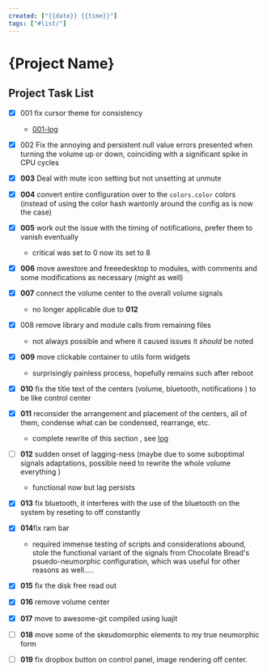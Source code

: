 ```yaml
---
created: ["{{date}} {{time}}"]
tags: ["#list/"]
---
```

# {Project Name}
## Project Task List
- [x] 001 fix cursor theme for consistency
  - [001-log](001-log.md)
- [x] 002 Fix the annoying and persistent null value errors presented when turning the volume up or down, coinciding with a significant spike in CPU cycles
- [x] **003** Deal with mute icon setting but not unsetting at unmute 
- [x] **004** convert entire configuration over to the `colors.color` colors (instead of using the color hash wantonly around the config as is now the case)
- [x] **005** work out the issue with the timing of notifications, prefer them to vanish eventually 
  - critical was set to 0 now its set to 8
- [x] **006** move awestore and freeedesktop to modules, with comments and some modifications as necessary (might as well)
- [x] **007** connect the volume center to the overall volume signals
  - no longer applicable due to **012**
- [x] 008 remove library and module calls from remaining files 
  - not always possible and where it caused issues it *should* be noted 
- [x] **009** move clickable container to utils form widgets 
  - surprisingly painless process, hopefully remains such after reboot 
- [x] **010** fix the title text of the centers (volume, bluetooth, notifications ) to be like control center
  
- [x] **011** reconsider the arrangement and placement of the centers, all of them, condense what can be condensed, rearrange, etc.
  - complete rewrite of this section , see [log](011-log.md)
- [ ] **012** sudden onset of lagging-ness (maybe due to some suboptimal signals adaptations, possible need to rewrite the whole volume everything )
  - functional now but lag persists 
- [x] **013** fix bluetooth, it interferes with the use of the bluetooth on the system by reseting to off constantly 
- [x] **014**fix ram bar
  - required immense testing of scripts and considerations abound, stole the functional variant of the signals from Chocolate Bread's psuedo-neumorphic configuration, which was useful for other reasons as well.....  
- [x] **015** fix the disk free read out 
- [x] **016** remove volume center 
- [x] **017** move to awesome-git compiled using luajit
- [ ] **018** move some of the skeudomorphic elements to my true neumorphic form 
- [ ] **019** fix dropbox button on control panel, image rendering off center.